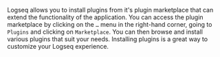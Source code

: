 Logseq allows you to install plugins from it's plugin marketplace that can extend the functionality of the application. You can access the plugin marketplace by clicking on the `…` menu in the right-hand corner, going to `Plugins` and clicking on `Marketplace`. You can then browse and install various plugins that suit your needs. Installing plugins is a great way to customize your Logseq experience.